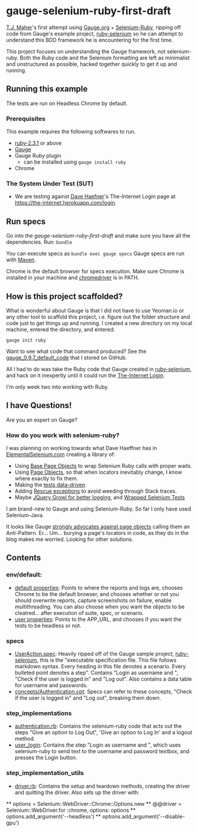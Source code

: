 # gauge-selenium-ruby-first-draft

[T.J. Maher](http://tjmaher.com)'s first attempt using [Gauge.org](http://gauge.org) + [Selenium-Ruby](https://github.com/SeleniumHQ/selenium/wiki/Ruby-Bindings), ripping off code from Gauge's example project, [ruby-selenium](https://github.com/getgauge-examples/ruby-selenium) so he can attempt to understand this BDD framework he is encountering for the first time. 

This project focuses on understanding the Gauge framework, not selenium-ruby. Both the Ruby code and the Selenium formatting are left as minimalist and unstructured as possible, hacked together quickly to get it up and running. 

## Running this example
The tests are run on Headless Chrome by default.

### Prerequisites

This example requires the following softwares to run.
  * [ruby-2.3.1](https://www.ruby-lang.org/en/news/2016/04/26/ruby-2-3-1-released/) or above
  * [Gauge](http://getgauge.io/get-started/index.html)
  * Gauge Ruby plugin
    * can be installed using `gauge install ruby`
  * Chrome
  

### The System Under Test (SUT)

* We are testing against [Dave Haefner](https://twitter.com/tourdedave)'s The-Internet Login page at https://the-internet.herokuapp.com/login.

## Run specs

Go into the *gauge-selenium-ruby-first-draft* and make sure you have all the dependencies. Run: `bundle`

You can execute specs as `bundle exec gauge specs`
Gauge specs are run with [Maven](http://maven.apache.org/index.html).

Chrome is the default browser for specs execution. Make sure Chrome is installed in your machine and [chromedriver](https://sites.google.com/a/chromium.org/chromedriver/) is in PATH.

## How is this project scaffolded?

What is wonderful about Gauge is that I did not have to use Yeoman.io or any other tool to scaffold this project, i.e. figure out the folder structure and code just to get things up and running. I created a new directory on my local machine, entered the directory, and entered:

`gauge init ruby`

Want to see what code that command produced? See the [gauge_0.9.7_default_code](https://github.com/tjmaher/gauge_0.9.7_default_code) that I stored on GitHub. 

All I had to do was take the Ruby code that Gauge created in [ruby-selenium](https://github.com/getgauge-examples/ruby-selenium), and hack on it inexpertly until it could run the [The-Internet Login](https://the-internet.herokuapp.com/login). 

I'm only week two into working with Ruby.

## I have Questions!

Are you an expert on Gauge? 

### How do you work with selenium-ruby?

I was planning on working towards what Dave Haeffner has in [ElementalSelenium.com](http://elementalselenium) creating a library of:
* Using [Base Page Objects](http://elementalselenium.com/tips/9-use-a-base-page-object) to wrap Selenium Ruby calls with proper waits.
* Using [Page Objects](http://elementalselenium.com/tips/7-use-a-page-object), so that when locators inevitably change, I know where exactly to fix them.
* Making the [tests data-driven](http://elementalselenium.com/tips/19-data-driven-testing)
* Adding [Rescue exceptions](http://elementalselenium.com/tips/44-exception-handling) to avoid weeding through Stack traces.
* Maybe [JQuery Growl for better logging](http://elementalselenium.com/tips/53-growl), and [Wrapped Selenium Tests](http://elementalselenium.com/tips/55-wrapper)

I am brand-new to Gauge and using Selenium-Ruby. So far I only have used Selenium-Java.

It looks like Gauge [strongly advocates against page objects](https://blog.getgauge.io/are-page-objects-anti-pattern-21b6e337880f) calling them an Anti-Pattern. Er... Um... burying a page's locators in code, as they do in the blog makes me worried. Looking for other solutions.

## Contents

### env/default:
* [default properties](https://github.com/tjmaher/gauge-selenium-ruby-first-draft/blob/master/env/default/default.properties): Points to where the reports and logs are, chooses Chrome to be the default browser, and chooses whether or not you should overwrite reports, capture screenshots on failure, enable multithreading. You can also choose when you want the objects to be cleatred... after execution of suite, spec, or scenario. 
* [user properties](https://github.com/tjmaher/gauge-selenium-ruby-first-draft/blob/master/env/default/user.properties): Points to the APP_URL, and chooses if you want the tests to be headless or not. 

### specs
* [UserAction.spec](https://github.com/tjmaher/gauge-selenium-ruby-first-draft/blob/master/specs/UserActions.spec): Heavily ripped off of the Gauge sample project, [ruby-selenium](https://github.com/getgauge-examples/ruby-selenium), this is the "executable specification file. This file follows markdown syntax. Every heading in this file denotes a scenario. Every bulleted point denotes a step". Contains "Login as username <username> and <password>", "Check if the user is logged in" and "Log out". Also contains a data table for username and passwords.
* [concepts/Authentication.cpt](https://github.com/tjmaher/gauge-selenium-ruby-first-draft/blob/master/specs/concepts/Authentication.cpt): Specs can refer to these concepts, "Check if the user is logged in" and "Log out", breaking them down.  
 
 ### step_implementations
 * [authentication.rb](https://github.com/tjmaher/gauge-selenium-ruby-first-draft/blob/master/step_implementations/authentication.rb): Contains the selenium-ruby code that acts out the steps "Give an option to Log Out", 'Give an option to Log In' and a logout method.
 * [user_login](https://github.com/tjmaher/gauge-selenium-ruby-first-draft/blob/master/step_implementations/user_login.rb): Contains the step "Login as username <username> and <password>", which uses selenium-ruby to send text to the username and password textbox, and presses the Login button. 
 
 ### step_implementation_utils
 * [driver.rb](https://github.com/tjmaher/gauge-selenium-ruby-first-draft/blob/master/step_implementations/utils/driver.rb): Contains the setup and teardown methods, creating the driver and quitting the driver. Also sets up the driver with:
 
 ** options = Selenium::WebDriver::Chrome::Options.new
 ** @@driver = Selenium::WebDriver.for :chrome, options: options
 ** options.add_argument('--headless')
 ** options.add_argument('--disable-gpu')
 






